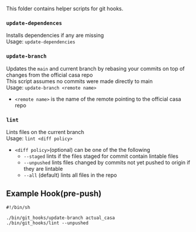 This folder contains helper scripts for git hooks.

### `update-dependences`  
Installs dependencies if any are missing  
Usage: `update-dependencies`  
  
### `update-branch`
Updates the `main` and current branch by rebasing your commits on top of changes from the official casa repo  
This script assumes no commits were made directly to main  
Usage: `update-branch <remote name>`  
 + `<remote name>` is the name of the remote pointing to the official casa repo

### `lint`  
Lints files on the current branch  
Usage: `lint <diff policy>`  
 + `<diff policy>`(optional) can be one of the the following
   - `--staged` lints if the files staged for commit contain lintable files
   - `--unpushed` lints files changed by commits not yet pushed to origin if they are lintable
   - `--all` (default) lints all files in the repo  
   
## Example Hook(pre-push)
    #!/bin/sh
  
    ./bin/git_hooks/update-branch actual_casa
    ./bin/git_hooks/lint --unpushed

